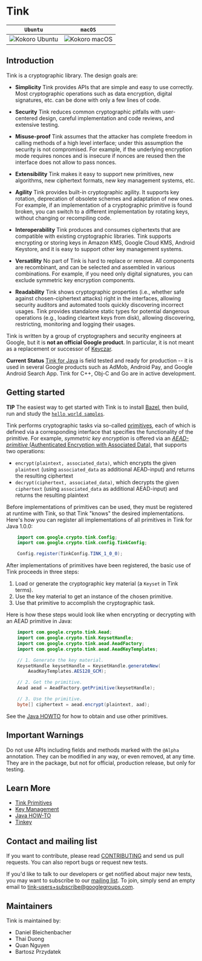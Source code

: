 # Tink

**`Ubuntu`**                                                                              | **`macOS`**
----------------------------------------------------------------------------------------- | -----------
![Kokoro Ubuntu](https://storage.googleapis.com/tink-kokoro-build-badges/tink-ubuntu.png) | ![Kokoro macOS](https://storage.googleapis.com/tink-kokoro-build-badges/tink-macos.png)

## Introduction

Tink is a cryptographic library. The design goals are:

*   **Simplicity** Tink provides APIs that are simple and easy to use
    correctly.  Most cryptographic operations such as data encryption, digital
    signatures, etc.  can be done with only a few lines of code.

*   **Security** Tink reduces common cryptographic pitfalls with user-centered
    design, careful implementation and code reviews, and extensive testing.

*   **Misuse-proof** Tink assumes that the attacker has complete freedom in
    calling methods of a high level interface; under this assumption the
    security is not compromised. For example, if the underlying encryption mode
    requires nonces and is insecure if nonces are reused then the interface does
    not allow to pass nonces.

*   **Extensibility** Tink makes it easy to support new primitives, new algorithms, new
    ciphertext formats, new key management systems, etc.

*   **Agility** Tink provides built-in cryptographic agility. It supports key
    rotation, deprecation of obsolete schemes and adaptation of new ones. For example, if an
    implementation of a cryptographic primitive is found broken, you can switch
    to a different implementation by rotating keys, without changing or recompiling code.

*   **Interoperability** Tink produces and consumes ciphertexts that are
    compatible with existing cryptographic libraries. Tink supports encrypting
    or storing keys in Amazon KMS, Google Cloud KMS, Android Keystore, and it is
    easy to support other key management systems.

*   **Versatility** No part of Tink is hard to replace or remove. All components
    are recombinant, and can be selected and assembled in various combinations.
    For example, if you need only digital signatures, you can exclude symmetric
    key encryption components.

*   **Readability** Tink shows cryptographic properties (i.e., whether safe
    against chosen-ciphertext attacks) right in the interfaces, allowing
    security auditors and automated tools quickly discovering incorrect usages.
    Tink provides standalone static types for potential dangerous operations
    (e.g., loading cleartext keys from disk), allowing discovering, restricting,
    monitoring and logging their usages.

Tink is written by a group of cryptographers and security engineers at Google,
but it is **not an official Google product**. In particular, it is not meant as
a replacement or successor of [Keyczar](https://github.com/google/keyczar).

**Current Status** [Tink for Java](doc/JAVA-HOWTO.md) is field tested and ready
for production -- it is used in several Google products such as AdMob, Android
Pay, and Google Android Search App. Tink for C++, Obj-C and Go are in active
development.

## Getting started

**TIP** The easiest way to get started with Tink is to install
[Bazel](https://docs.bazel.build/versions/master/install.html), then build, run
and study the [`hello world samples`](https://github.com/google/tink/tree/master/examples/helloworld).

Tink performs cryptographic tasks via so-called [primitives](doc/PRIMITIVES.md),
each of which is defined via a corresponding interface that specifies the
functionality of the primitive. For example, _symmetric key encryption_ is
offered via an [_AEAD-primitive_ (Authenticated Encryption with Associated
Data)](doc/PRIMITIVES.md#authenticated-encryption-with-associated-data), that
supports two operations:

*   `encrypt(plaintext, associated_data)`, which encrypts the given `plaintext`
    (using `associated_data` as additional AEAD-input) and returns the resulting
    ciphertext
*   `decrypt(ciphertext, associated_data)`, which decrypts the given
    `ciphertext` (using `associated_data` as additional AEAD-input) and returns
    the resulting plaintext

Before implementations of primitives can be used, they must be registered at
runtime with Tink, so that Tink "knows" the desired implementations. Here's how
you can register all implementations of all primitives in Tink for Java 1.0.0:

```java
    import com.google.crypto.tink.Config;
    import com.google.crypto.tink.config.TinkConfig;

    Config.register(TinkConfig.TINK_1_0_0);
```

After implementations of primitives have been registered, the basic use of Tink
proceeds in three steps:

1.  Load or generate the cryptographic key material (a `Keyset` in Tink terms).
2.  Use the key material to get an instance of the chosen primitive.
3.  Use that primitive to accomplish the cryptographic task.

Here is how these steps would look like when encrypting or decrypting with an
AEAD primitive in Java:

```java
    import com.google.crypto.tink.Aead;
    import com.google.crypto.tink.KeysetHandle;
    import com.google.crypto.tink.aead.AeadFactory;
    import com.google.crypto.tink.aead.AeadKeyTemplates;

    // 1. Generate the key material.
    KeysetHandle keysetHandle = KeysetHandle.generateNew(
        AeadKeyTemplates.AES128_GCM);

    // 2. Get the primitive.
    Aead aead = AeadFactory.getPrimitive(keysetHandle);

    // 3. Use the primitive.
    byte[] ciphertext = aead.encrypt(plaintext, aad);
```

See the [Java HOWTO](doc/JAVA-HOWTO.md#obtaining-and-using-a-primitive) for how
to obtain and use other primitives.

## Important Warnings

Do not use APIs including fields and methods marked with the `@Alpha`
annotation.  They can be modified in any way, or even removed, at any time. They
are in the package, but not for official, production release, but only for
testing.

## Learn More

*   [Tink Primitives](doc/PRIMITIVES.md)
*   [Key Management](doc/KEY-MANAGEMENT.md)
*   [Java HOW-TO](doc/JAVA-HOWTO.md)
*   [Tinkey](doc/TINKEY.md)

## Contact and mailing list

If you want to contribute, please read
[CONTRIBUTING](https://github.com/google/tink/blob/master/CONTRIBUTING.md) and
send us pull requests. You can also report bugs or request new tests.

If you'd like to talk to our developers or get notified about major new tests,
you may want to subscribe to our [mailing
list](https://groups.google.com/forum/#!forum/tink-users). To join, simply send
an empty email to tink-users+subscribe@googlegroups.com.

## Maintainers

Tink is maintained by:

-   Daniel Bleichenbacher
-   Thai Duong
-   Quan Nguyen
-   Bartosz Przydatek
